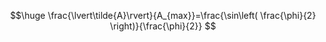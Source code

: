 $$\huge
\frac{\lvert\tilde{A}\rvert}{A_{max}}=\frac{\sin\left( \frac{\phi}{2} \right)}{\frac{\phi}{2}} 
$$
